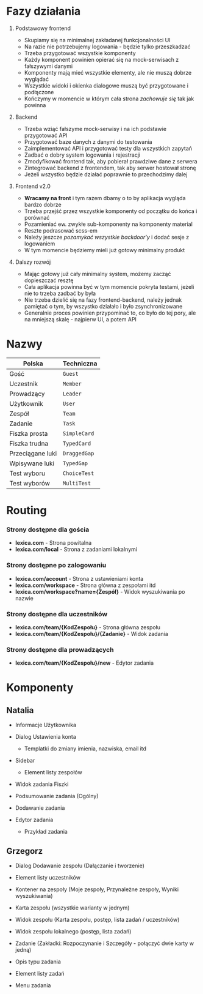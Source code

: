 # Fazy działania
1. Podstawowy frontend
   - Skupiamy się na minimalnej zakładanej funkcjonalności UI
   - Na razie nie potrzebujemy logowania - będzie tylko przeszkadzać
   - Trzeba przygotować wszystkie komponenty
   - Każdy komponent powinien opierać się na mock-serwisach z fałszywymi danymi
   - Komponenty mają mieć wszystkie elementy, ale nie muszą dobrze wyglądać
   - Wszystkie widoki i okienka dialogowe muszą być przygotowane i podłączone
   - Kończymy w momencie w którym cała strona *zachowuje się* tak jak powinna

2. Backend
   - Trzeba wziąć fałszyme mock-serwisy i na ich podstawie przygotować API
   - Przygotować baze danych z danymi do testowania
   - Zaimplementować API i przygotować testy dla wszystkich zapytań
   - Zadbać o dobry system logowania i rejestracji
   - Zmodyfikować frontend tak, aby pobierał prawdziwe dane z serwera
   - Zintegrować backend z frontendem, tak aby serwer hostował stronę
   - Jeżeli wszystko będzie działać poprawnie to przechodzimy dalej

3. Frontend v2.0
   - **Wracamy na front** i tym razem dbamy o to by aplikacja wygląda bardzo dobrze
   - Trzeba przejść przez wszystkie komponenty od początku do końca i porównać
   - Pozamieniać ew. zwykłe sub-komponenty na komponenty material
   - Reszte podrasować scss-em
   - Należy jeszcze *pozamykać wszystkie backdoor'y* i dodać sesje z logowaniem
   - W tym momencie będziemy mieli już gotowy minimalny produkt

4. Dalszy rozwój
   - Mając gotowy już cały minimalny system, możemy zacząć dopieszczać resztę
   - Cała aplikacja powinna być w tym momencie pokryta testami,
     jeżeli nie to trzeba zadbać by była
   - Nie trzeba dzielić się na fazy frontend-backend,
     należy jednak pamiętać o tym, by wszystko działało i było zsynchronizowane
   - Generalnie proces powinien przypominać to, co było do tej pory,
     ale na mniejszą skalę - najpierw UI, a potem API


# Nazwy

| Polska           | Techniczna   |
| ---------------- | ------------ |
| Gość             | `Guest`      |
| Uczestnik        | `Member`     |
| Prowadzący       | `Leader`     |
| Użytkownik       | `User`       |
| Zespół           | `Team`       |
| Zadanie          | `Task`       |
| Fiszka prosta    | `SimpleCard` |
| Fiszka trudna    | `TypedCard`  |
| Przeciągane luki | `DraggedGap` |
| Wpisywane luki   | `TypedGap`   |
| Test wyboru      | `ChoiceTest` |
| Test wyborów     | `MultiTest`  |


# Routing

### Strony dostępne dla gościa
- **lexica.com** - Strona powitalna
- **lexica.com/local** - Strona z zadaniami lokalnymi

### Strony dostępne po zalogowaniu
- **lexica.com/account** - Strona z ustawieniami konta
- **lexica.com/workspace** - Strona główna z zespołami itd
- **lexica.com/workspace?name={Zespół}** - Widok wyszukiwania po nazwie

### Strony dostępne dla uczestników
- **lexica.com/team/{KodZespołu}** - Strona główna zespołu
- **lexica.com/team/{KodZespołu}/{Zadanie}** - Widok zadania

### Strony dostępne dla prowadzących
- **lexica.com/team/{KodZespołu}/new** - Edytor zadania


# Komponenty

## Natalia
- Informacje Użytkownika
- Dialog Ustawienia konta
  - Templatki do zmiany imienia, nazwiska, email itd

- Sidebar
  - Element listy zespołów

- Widok zadania Fiszki
- Podsumowanie zadania (Ogólny)
- Dodawanie zadania
- Edytor zadania
  - Przykład zadania

## Grzegorz
- Dialog Dodawanie zespołu (Dałączanie i tworzenie)
- Element listy uczestników
- Kontener na zespoły (Moje zespoły, Przynależne zespoły, Wyniki wyszukiwania)
- Karta zespołu (wszystkie warianty w jednym)
- Widok zespołu (Karta zespołu, postęp, lista zadań / uczestników)
- Widok zespołu lokalnego (postęp, lista zadań)

- Zadanie (Zakładki: Rozpoczynanie i Szczegóły - połączyć dwie karty w jedną)
- Opis typu zadania
- Element listy zadań
- Menu zadania
